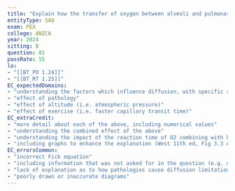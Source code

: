 ```yaml
---
title: "Explain how the transfer of oxygen between alveoli and pulmonary capillaries may become diffusion limited."
entityType: SAQ
exam: PEX
college: ANZCA
year: 2024
sitting: B
question: 01
passRate: 55
lo:
- "[[BT_PO 1.24]]"
- "[[BT_RT 1.25]]"
EC_expectedDomains:
- "understanding the factors which influence diffusion, with specific reference to oxygen"
- "effect of pathology"
- "effect of altitude (i.e. atmospheric pressure)"
- "effect of exercise (i.e. faster capillary transit time)"
EC_extraCredit:
- "more detail about each of the above, including numerical values"
- "understanding the combined effect of the above"
- "understanding the impact of the reaction time of O2 combining with haemoglobin"
- "including graphs to enhance the explanation (West 11th ed, Fig 3.3 A and B)"
EC_errorsCommon:
- "incorrect Fick equation"
- "including information that was not asked for in the question (e.g. diffusion of CO2 and carbon monoxide; or the measurement of diffusion limitation)"
- "lack of explanation as to how pathologies cause diffusion limitation"
- "poorly drawn or inaccurate diagrams"
---
```

